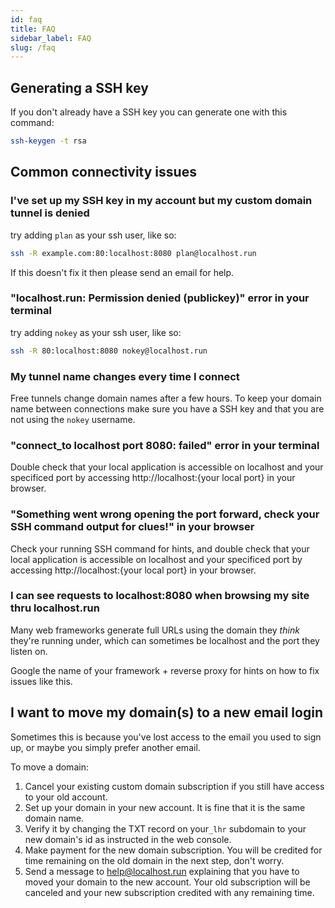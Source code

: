```yaml
---
id: faq
title: FAQ
sidebar_label: FAQ
slug: /faq
---
```


## Generating a SSH key

If you don't already have a SSH key you can generate one with this command:

```bash
ssh-keygen -t rsa
```

## Common connectivity issues

### I've set up my SSH key in my account but my custom domain tunnel is denied

try adding `plan` as your ssh user, like so:

```bash
ssh -R example.com:80:localhost:8080 plan@localhost.run
```

If this doesn't fix it then please send an email for help.

### "localhost.run: Permission denied (publickey)" error in your terminal

try adding `nokey` as your ssh user, like so:

```bash
ssh -R 80:localhost:8080 nokey@localhost.run
```

### My tunnel name changes every time I connect

Free tunnels change domain names after a few hours. To keep your domain name between connections make sure you have a SSH key and that you are not using the `nokey` username.

### "connect_to localhost port 8080: failed" error in your terminal

Double check that your local application is accessible on localhost and your specificed port by accessing http://localhost:{your local port} in your browser.

### "Something went wrong opening the port forward, check your SSH command output for clues!" in your browser

Check your running SSH command for hints, and double check that your local application is accessible on localhost and your specificed port by accessing http://localhost:{your local port} in your browser.

### I can see requests to localhost:8080 when browsing my site thru localhost.run

Many web frameworks generate full URLs using the domain they _think_ they're running under, which can sometimes be localhost and the port they listen on.

Google the name of your framework + reverse proxy for hints on how to fix issues like this.

## I want to move my domain(s) to a new email login

Sometimes this is because you've lost access to the email you used to sign up, or maybe you simply prefer another email.

To move a domain:

1. Cancel your existing custom domain subscription if you still have access to your old account.
1. Set up your domain in your new account. It is fine that it is the same domain name.
1. Verify it by changing the TXT record on your`_lhr` subdomain to your new domain's id as instructed in the web console.
1. Make payment for the new domain subscription. You will be credited for time remaining on the old domain in the next step, don't worry.
1. Send a message to help@localhost.run explaining that you have to moved your domain to the new account. Your old subscription will be canceled and your new subscription credited with any remaining time.
